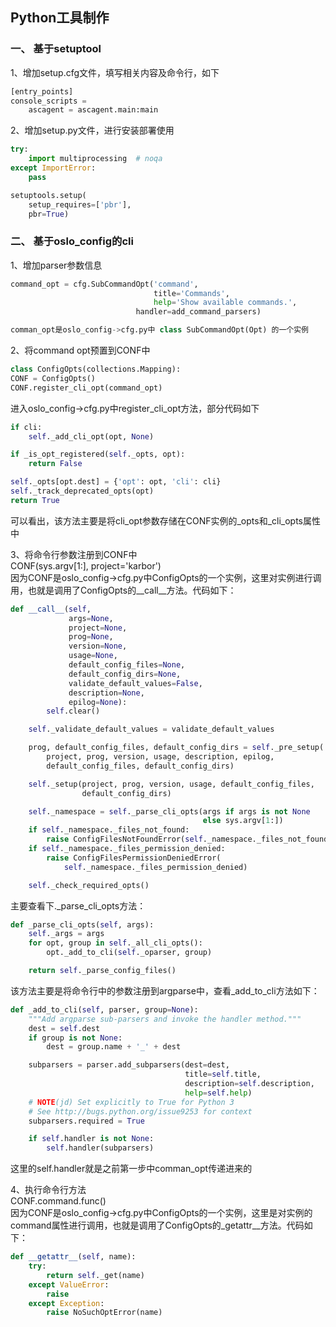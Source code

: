 ## Python工具制作

### 一、	基于setuptool
1、增加setup.cfg文件，填写相关内容及命令行，如下  
```python
[entry_points]
console_scripts =
    ascagent = ascagent.main:main
```
2、增加setup.py文件，进行安装部署使用
```python
try:
    import multiprocessing  # noqa
except ImportError:
    pass

setuptools.setup(
    setup_requires=['pbr'],
    pbr=True)
```

### 二、	基于oslo_config的cli
1、增加parser参数信息
```python
command_opt = cfg.SubCommandOpt('command',
                                title='Commands',
                                help='Show available commands.',
                            handler=add_command_parsers)

comman_opt是oslo_config->cfg.py中 class SubCommandOpt(Opt) 的一个实例
```

2、将command opt预置到CONF中
```python
class ConfigOpts(collections.Mapping):
CONF = ConfigOpts()
CONF.register_cli_opt(command_opt)
```
进入oslo_config->cfg.py中register_cli_opt方法，部分代码如下
```python
if cli:
    self._add_cli_opt(opt, None)

if _is_opt_registered(self._opts, opt):
    return False

self._opts[opt.dest] = {'opt': opt, 'cli': cli}
self._track_deprecated_opts(opt)
return True
```
可以看出，该方法主要是将cli_opt参数存储在CONF实例的_opts和_cli_opts属性中

3、将命令行参数注册到CONF中  
CONF(sys.argv[1:], project='karbor')  
因为CONF是oslo_config->cfg.py中ConfigOpts的一个实例，这里对实例进行调用，也就是调用了ConfigOpts的__call__方法。代码如下：
```python
def __call__(self,
             args=None,
             project=None,
             prog=None,
             version=None,
             usage=None,
             default_config_files=None,
             default_config_dirs=None,
             validate_default_values=False,
             description=None,
             epilog=None):
        self.clear()

    self._validate_default_values = validate_default_values

    prog, default_config_files, default_config_dirs = self._pre_setup(
        project, prog, version, usage, description, epilog,
        default_config_files, default_config_dirs)

    self._setup(project, prog, version, usage, default_config_files,
                default_config_dirs)

    self._namespace = self._parse_cli_opts(args if args is not None
                                           else sys.argv[1:])
    if self._namespace._files_not_found:
        raise ConfigFilesNotFoundError(self._namespace._files_not_found)
    if self._namespace._files_permission_denied:
        raise ConfigFilesPermissionDeniedError(
            self._namespace._files_permission_denied)

    self._check_required_opts()
```
主要查看下._parse_cli_opts方法：
```python
def _parse_cli_opts(self, args):
    self._args = args
    for opt, group in self._all_cli_opts():
        opt._add_to_cli(self._oparser, group)

    return self._parse_config_files()
```
该方法主要是将命令行中的参数注册到argparse中，查看_add_to_cli方法如下：
```python
def _add_to_cli(self, parser, group=None):
    """Add argparse sub-parsers and invoke the handler method."""
    dest = self.dest
    if group is not None:
        dest = group.name + '_' + dest

    subparsers = parser.add_subparsers(dest=dest,
                                       title=self.title,
                                       description=self.description,
                                       help=self.help)
    # NOTE(jd) Set explicitly to True for Python 3
    # See http://bugs.python.org/issue9253 for context
    subparsers.required = True

    if self.handler is not None:
        self.handler(subparsers)
```
这里的self.handler就是之前第一步中comman_opt传递进来的

4、执行命令行方法  
CONF.command.func()  
因为CONF是oslo_config->cfg.py中ConfigOpts的一个实例，这里是对实例的command属性进行调用，也就是调用了ConfigOpts的_getattr__方法。代码如下：
```python
def __getattr__(self, name):
    try:
        return self._get(name)
    except ValueError:
        raise
    except Exception:
        raise NoSuchOptError(name)
```
